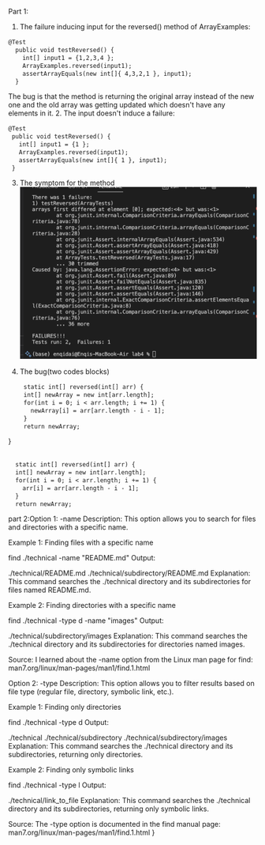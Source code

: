 Part 1:
1. The failure inducing input for the reversed() method of ArrayExamples:
```
@Test
  public void testReversed() {
    int[] input1 = {1,2,3,4 };
    ArrayExamples.reversed(input1);
    assertArrayEquals(new int[]{ 4,3,2,1 }, input1);
  }
```
The bug is that the method is returning the original array instead of the new one and the old array was getting updated which doesn't have any elements in it.
 2. The input doesn't induce a failure:
 ```
@Test
  public void testReversed() {
    int[] input1 = {1 };
    ArrayExamples.reversed(input1);
    assertArrayEquals(new int[]{ 1 }, input1);
  }
```

3. The symptom for the method
![image](Symptom.png)

4. The bug(two codes blocks)
   ```
    static int[] reversed(int[] arr) {
    int[] newArray = new int[arr.length];
    for(int i = 0; i < arr.length; i += 1) {
      newArray[i] = arr[arr.length - i - 1];
    }
    return newArray;
  }
  ```

    static int[] reversed(int[] arr) {
    int[] newArray = new int[arr.length];
    for(int i = 0; i < arr.length; i += 1) {
      arr[i] = arr[arr.length - i - 1];
    }
    return newArray;
```
 part 2:Option 1: -name
Description: This option allows you to search for files and directories with a specific name.

Example 1: Finding files with a specific name


find ./technical -name "README.md"
Output:


./technical/README.md
./technical/subdirectory/README.md
Explanation: This command searches the ./technical directory and its subdirectories for files named README.md.

Example 2: Finding directories with a specific name


find ./technical -type d -name "images"
Output:



./technical/subdirectory/images
Explanation: This command searches the ./technical directory and its subdirectories for directories named images.

Source: I learned about the -name option from the Linux man page for find: man7.org/linux/man-pages/man1/find.1.html

Option 2: -type
Description: This option allows you to filter results based on file type (regular file, directory, symbolic link, etc.).

Example 1: Finding only directories


find ./technical -type d
Output:

./technical
./technical/subdirectory
./technical/subdirectory/images
Explanation: This command searches the ./technical directory and its subdirectories, returning only directories.

Example 2: Finding only symbolic links


find ./technical -type l
Output:


./technical/link_to_file
Explanation: This command searches the ./technical directory and its subdirectories, returning only symbolic links.

Source: The -type option is documented in the find manual page: man7.org/linux/man-pages/man1/find.1.html
  }
  ```
  


